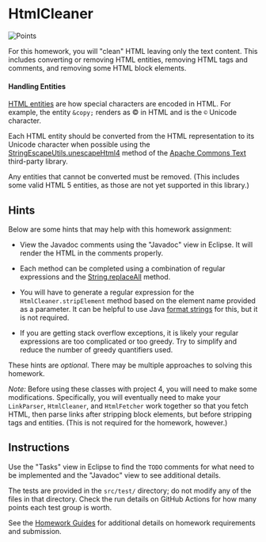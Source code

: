 HtmlCleaner
=================================================

![Points](../../blob/badges/points.svg)

For this homework, you will "clean" HTML leaving only the text content. This includes converting or removing HTML entities, removing HTML tags and comments, and removing some HTML block elements.

#### Handling Entities ####

[HTML entities](https://developer.mozilla.org/en-US/docs/Glossary/Entity) are how special characters are encoded in HTML. For example, the entity `&copy;` renders as &copy; in HTML and is the `©` Unicode character.

Each HTML entity should be converted from the HTML representation to its Unicode character when possible using the [StringEscapeUtils.unescapeHtml4](https://commons.apache.org/proper/commons-text/javadocs/api-release/org/apache/commons/text/StringEscapeUtils.html#unescapeHtml4(java.lang.String)) method of the [Apache Commons Text](https://commons.apache.org/proper/commons-text/) third-party library. 

Any entities that cannot be converted must be removed. (This includes some valid HTML 5 entities, as those are not yet supported in this library.)

## Hints ##

Below are some hints that may help with this homework assignment:

  - View the Javadoc comments using the "Javadoc" view in Eclipse. It will render the HTML in the comments properly.

  - Each method can be completed using a combination of regular expressions and the [String.replaceAll](https://www.cs.usfca.edu/~cs212/javadoc/api/java.base/java/lang/String.html#replaceAll(java.lang.String,java.lang.String)) method.

  - You will have to generate a regular expression for the `HtmlCleaner.stripElement` method based on the element name provided as a parameter. It can be helpful to use Java [format strings](https://www.cs.usfca.edu/~cs212/javadoc/api/java.base/java/util/Formatter.html) for this, but it is not required.

  - If you are getting stack overflow exceptions, it is likely your regular expressions are too complicated or too greedy. Try to simplify and reduce the number of greedy quantifiers used.

These hints are *optional*. There may be multiple approaches to solving this homework.

*Note:* Before using these classes with project 4, you will need to make some modifications. Specifically, you will eventually need to make your `LinkParser`, `HtmlCleaner`, and `HtmlFetcher` work together so that you fetch HTML, then parse links after stripping block elements, but before stripping tags and entities. (This is not required for the homework, however.)

## Instructions ##

Use the "Tasks" view in Eclipse to find the `TODO` comments for what need to be implemented and the "Javadoc" view to see additional details.

The tests are provided in the `src/test/` directory; do not modify any of the files in that directory. Check the run details on GitHub Actions for how many points each test group is worth. 

See the [Homework Guides](https://usf-cs272-spring2023.github.io/guides/homework/) for additional details on homework requirements and submission.